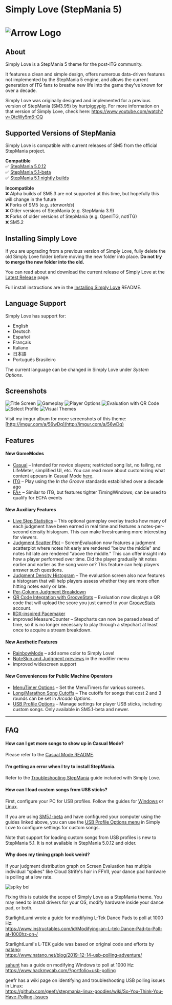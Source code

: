 # Simply Love (StepMania 5)

![Arrow Logo](https://i.imgur.com/oZmxyGo.png)
======================

## About

Simply Love is a StepMania 5 theme for the post-ITG community.

It features a clean and simple design, offers numerous data-driven features not implemented by the StepMania 5 engine, and allows the current generation of ITG fans to breathe new life into the game they've known for over a decade.

Simply Love was originally designed and implemented for a previous version of StepMania (SM3.95) by hurtpiggypig.  For more information on that version of Simply Love, check here:
https://www.youtube.com/watch?v=OtcWy5m6-CQ



## Supported Versions of StepMania

Simply Love is compatible with current releases of SM5 from the official StepMania project.

**Compatible**<br>
✅ [StepMania 5.0.12](https://github.com/stepmania/stepmania/releases/tag/v5.0.12)<br>
✅ [StepMania 5.1-beta](https://github.com/stepmania/stepmania/releases/tag/v5.1.0-b2)<br>
✅ [StepMania 5.1 nightly builds](https://github.com/stepmania/stepmania/wiki/Nightly-Builds)

**Incompatible**<br>
❌ Alpha builds of SM5.3 are not supported at this time, but hopefully this will change in the future<br>
❌ Forks of SM5 (e.g. *starworlds*)<br>
❌ Older versions of StepMania (e.g. StepMania 3.9)<br>
❌ Forks of older versions of StepMania (e.g. OpenITG, notITG)<br>
❌ SM5.2


## Installing Simply Love

If you are upgrading from a previous version of Simply Love, fully delete the old Simply Love folder before moving the new folder into place.  **Do not try to merge the new folder into the old.**

You can read about and download the current release of Simply Love at the [Latest Release](https://github.com/quietly-turning/Simply-Love-SM5/releases/latest) page.

Full install instructions are in the [Installing Simply Love](./Other/InstallingSimplyLove-README.md) README.


## Language Support

Simply Love has support for:

  * English
  * Deutsch
  * Español
  * Français
  * Italiano
  * 日本語
  * Português Brasileiro

The current language can be changed in Simply Love under *System Options*.

## Screenshots

![Title Screen](https://i.imgur.com/tlKZad8l.png)
![Gameplay](https://i.imgur.com/6PRBIHil.png)
![Player Options](https://i.imgur.com/Jk5A4LTl.png)
![Evaluation with QR Code](https://i.imgur.com/TaApeGBl.png)
![Select Profile](https://i.imgur.com/bZc5xpll.png)
![Visual Themes](https://i.imgur.com/hGB1T4nl.png)

Visit my imgur album for more screenshots of this theme: [http://imgur.com/a/56wDq](http://imgur.com/a/56wDq)


## Features

#### New GameModes

* [Casual](http://imgur.com/zLLhDWQh.png) – Intended for novice players; restricted song list, no failing, no LifeMeter, simplified UI, etc.  You can read more about customizing what content appears in Casual Mode [here](./Other/CasualMode-README.md).
* [ITG](http://imgur.com/HS03hhJh.png) – Play using the *In the Groove* standards established over a decade ago
* [FA+](http://imgur.com/teZtlbih.png) – Similar to ITG, but features tighter TimingWindows; can be used to qualify for ECFA events

#### New Auxiliary Features

  * [Live Step Statistics](https://imgur.com/w4ddgSK.png) – This optional gameplay overlay tracks how many of each judgment have been earned in real time and features a notes-per-second density histogram.  This can make livestreaming more interesting for viewers.
  * [Judgment Scatter Plot](https://imgur.com/JK5Li2w.png) – ScreenEvaluation now features a judgment scatterplot where notes hit early are rendered "below the middle" and notes hit late are rendered "above the middle." This can offer insight into how a player performed over time. Did the player gradually hit notes earlier and earlier as the song wore on? This feature can help players answer such questions.
  * [Judgment Density Histogram](https://imgur.com/FAuieAf.png) – The evaluation screen also now features a histogram that will help players assess whether they are more often hitting notes early or late.
  * [Per-Column Judgment Breakdown](https://i.imgur.com/TaApeGB.png)
  * [QR Code Integration with GrooveStats](https://i.imgur.com/TaApeGB.png) – Evaluation now displays a QR code that will upload the score you just earned to your [GrooveStats](http://groovestats.com/) account.
  * [IIDX-inspired Pacemaker](http://imgur.com/NwN8Fnbh.png)
  * improved MeasureCounter – Stepcharts can now be parsed ahead of time, so it is no longer necessary to play through a stepchart at least once to acquire a stream breakdown.

#### New Aesthetic Features
 * [RainbowMode](http://i.imgur.com/aKsvrcch.png) – add some color to Simply Love!
 * [NoteSkin and Judgment previews](https://i.imgur.com/Jk5A4LT.png) in the modifier menu
 * improved widescreen support

#### New Conveniences for Public Machine Operators
  * [MenuTimer Options](https://i.imgur.com/SqbsMiw.png) – Set the MenuTimers for various screens.
  * [Long/Marathon Song Cutoffs](http://i.imgur.com/fzNJDVDh.png) – The cutoffs for songs that cost 2 and 3 rounds can be set in *Arcade Options*.
  * [USB Profile Options](https://i.imgur.com/ZgU9HGw.png) – Manage settings for player USB sticks, including custom songs.  Only available in SM5.1-beta and newer.


---

## FAQ

#### How can I get more songs to show up in Casual Mode?

Please refer to the [Casual Mode README](./Other/CasualMode-README.md).

#### I'm getting an error when I try to install StepMania.

Refer to the [Troubleshooting StepMania](./Other/TroubleshootingStepMania-README.md) guide included with Simply Love.

#### How can I load custom songs from USB sticks?

First, configure your PC for USB profiles.  Follow the guides for [Windows](https://github.com/stepmania/stepmania/wiki/Static-Mount-Points-for-USB-Profiles-(Windows)) or [Linux](https://github.com/stepmania/stepmania/wiki/Creating-Static-Mount-Points-For-USB-Profiles-%28Linux%29).

If you are using [SM5.1-beta](https://github.com/stepmania/stepmania/releases/tag/v5.1.0-b2) and have configured your computer using the guides linked above, you can use the [USB Profile Options menu](https://i.imgur.com/ZgU9HGw.png) in Simply Love to configure settings for custom songs.

Note that support for loading custom songs from USB profiles is new to StepMania 5.1.  It is not available in StepMania 5.0.12 and older.


#### Why does my timing graph look weird?

If your judgment distribution graph on Screen Evaluation has multiple individual "spikes" like Cloud Strife's hair in FFVII, your dance pad hardware is polling at a low rate.

![spiky boi](https://i.imgur.com/oMAQKoM.jpg)

Fixing this is outside the scope of Simply Love as a StepMania theme.  You may need to install drivers for your OS, modify hardware inside your dance pad, or both.

StarlightLumi wrote a guide for modifying L-Tek Dance Pads to poll at 1000 Hz:<br/>https://www.instructables.com/id/Modifying-an-L-tek-Dance-Pad-to-Poll-at-1000hz-on-/

StarlightLumi's L-TEK guide was based on original code and efforts by [natano](https://github.com/natano):<br/>https://www.natano.net/blog/2019-12-14-usb-polling-adventure/

[sahunt](https://github.com/sahunt) has a guide on modifying Windows to poll at 1000 Hz:<br/>https://www.hackmycab.com/?portfolio=usb-polling

geefr has a wiki page on identifying and troubleshooting USB polling issues in Linux:<br/>https://github.com/geefr/stepmania-linux-goodies/wiki/So-You-Think-You-Have-Polling-Issues